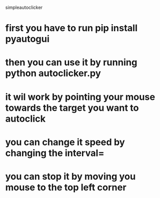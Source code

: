 simpleautoclicker
# first you have to run pip install pyautogui 
# then you can use it by running python autoclicker.py
# it wil work by pointing your mouse towards the target you want to autoclick
# you can change it speed by changing the interval=
# you can stop it by moving you mouse to the top left corner

